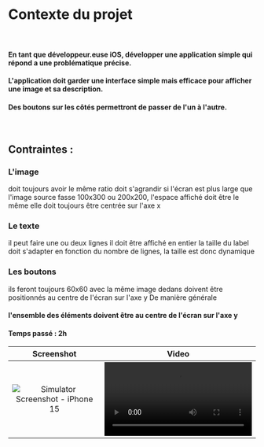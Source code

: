 # Contexte du projet
​
#### En tant que développeur.euse iOS, développer une application simple qui répond a une problématique précise.
#### L'application doit garder une interface simple mais efficace pour afficher une image et sa description.
#### Des boutons sur les côtés permettront de passer de l'un à l'autre.

​
## Contraintes :

### L'image

doit toujours avoir le même ratio
doit s'agrandir si l'écran est plus large
que l'image source fasse 100x300 ou 200x200, l'espace affiché doit être le même
elle doit toujours être centrée sur l'axe x

### Le texte

il peut faire une ou deux lignes
il doit être affiché en entier
la taille du label doit s'adapter en fonction du nombre de lignes, la taille est donc dynamique

### Les boutons

ils feront toujours 60x60 avec la même image dedans
doivent être positionnés au centre de l'écran sur l'axe y
De manière générale

#### l'ensemble des éléments doivent être au centre de l'écran sur l'axe y
#### Temps passé : 2h

| Screenshot    | Video         |     
:--------------:|:--------------:
| ![Simulator Screenshot - iPhone 15](https://github.com/NatCanCode/UIKitDeco/assets/77299658/d69ca1a4-0b2e-4ea7-b983-6406cce29bc0) | <video src="https://github.com/NatCanCode/UIKitDeco/assets/77299658/a9792805-fd9a-4cdb-b6a6-a8d1816e2cf6"/> |


